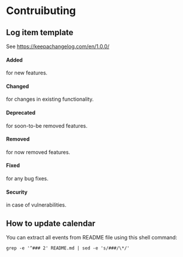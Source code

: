 # Contruibuting

## Log item template

See https://keepachangelog.com/en/1.0.0/

#### Added
 for new features.

#### Changed
 for changes in existing functionality.

#### Deprecated
 for soon-to-be removed features.

#### Removed
 for now removed features.

#### Fixed
 for any bug fixes.

#### Security
 in case of vulnerabilities.

## How to update calendar

You can extract all events from README file using this shell command:

```shell
grep -e '^### 2' README.md | sed -e 's/###/\*/'
```